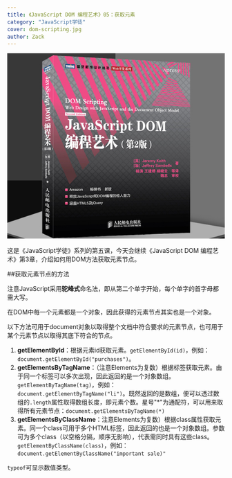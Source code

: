 ```yaml
---
title: 《JavaScript DOM 编程艺术》05：获取元素
category: "JavaScript学徒"
cover: dom-scripting.jpg
author: Zack
---
```


![JavaScript DOM 编程艺术](dom-scripting.jpg)

这是《JavaScript学徒》系列的第五课，今天会继续《JavaScript DOM 编程艺术》第3章，介绍如何用DOM方法获取元素节点。

##获取元素节点的方法

注意JavaScript采用**驼峰式**命名法，即从第二个单字开始，每个单字的首字母都需大写。

在DOM中每一个元素都是一个对象，因此获得的元素节点其实也是一个对象。

以下方法可用于document对象以取得整个文档中符合要求的元素节点，也可用于某个元素节点以取得其底下符合的节点。

1. **getElementById**：根据元素id获取元素。`getElementById(id)`，例如：`document.getElementById("purchases")`。
2. **getElementsByTagName**：（注意Elements为复数）根据标签获取元素。由于同一个标签可以多次出现，因此返回的是一个对象数组。`getElementByTagName(tag)`，例如：`document.getElementByTagName("li")`。既然返回的是数组，便可以透过数组的`.length`属性取得数组长度，即元素个数。星号"*"为通配符，可以用来取得所有元素节点：`document.getElementsByTagName(*)`
3. **getElementsByClassName**：注意Elements为复数）根据class属性获取元素。同一个class可用于多个HTML标签，因此返回的也是一个对象数组。参数可为多个class（以空格分隔，顺序无影响），代表需同时具有这些class。`getElementByClassName(class)`，例如：`document.getElementByClassName("important sale)"`

`typeof`可显示数值类型。